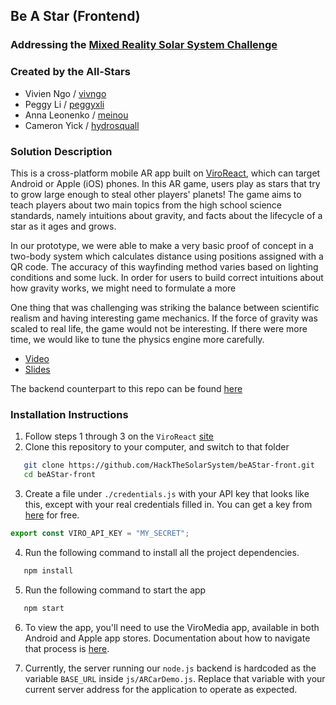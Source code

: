 ## Be A Star (Frontend)

### Addressing the  [Mixed Reality Solar System Challenge](https://github.com/amnh/HackTheSolarSystem/wiki/A-Mixed-Reality-Solar-System)

### Created by the All-Stars
- Vivien Ngo / [vivngo](https://github.com/vivngo)
- Peggy Li / [peggyxli](https://github.com/peggyxli)
- Anna Leonenko / [meinou](https://github.com/meinou)
- Cameron Yick / [hydrosquall](www.github.com/hydrosquall)

### Solution Description

This is a cross-platform mobile AR app built on [ViroReact](https://docs.viromedia.com), which can target Android or Apple (iOS) phones. In this AR game, users play as stars that try to grow large enough to steal other players' planets! The game aims to teach players about two main topics from the high school science standards, namely intuitions about gravity, and facts about the lifecycle of a star as it ages and grows.

In our prototype, we were able to make a very basic proof of concept in a two-body system which calculates distance using positions assigned with a QR code. The accuracy of this wayfinding method varies based on lighting conditions and some luck. In order for users to build correct intuitions about how gravity works, we might need to formulate a more 

One thing that was challenging was striking the balance between scientific realism and having interesting game mechanics. If the force of gravity was scaled to real life, the game would not be interesting. If there were more time, we would like to tune the physics engine more carefully.

- [Video](https://www.youtube.com/watch?v=KseNJrbPx34)
- [Slides](https://docs.google.com/presentation/d/1iIYlIZiniDQ49o80BaPWwu0OJljpw09VIQkK7LNCEXw/edit#slide=id.g4ee0ef456a_2_2932)

The backend counterpart to this repo can be found [here](https://github.com/HackTheSolarSystem/beAStar-back)

### Installation Instructions

1. Follow steps 1 through 3 on the `ViroReact` [site](https://docs.viromedia.com/docs/quick-start)
2. Clone this repository to your computer, and switch to that folder

```bash
   git clone https://github.com/HackTheSolarSystem/beAStar-front.git
   cd beAStar-front
```
3. Create a file under `./credentials.js` with your API key that looks like this, except with your real credentials filled in. You can get a key from [here](https://viromedia.com/signup) for free.

```js
export const VIRO_API_KEY = "MY_SECRET";
```

4. Run the following command to install all the project dependencies.

```bash
   npm install
```

5. Run the following command to start the app

```bash
   npm start
```

6. To view the app, you'll need to use the ViroMedia app, available in both Android and Apple app stores. Documentation about how to navigate that process is [here](https://docs.viromedia.com/v1.0.0/docs/develop-with-viro).

7. Currently, the server running our `node.js` backend is hardcoded as the variable `BASE_URL` inside `js/ARCarDemo.js`. Replace that variable with your current server address for the application to operate as expected.

